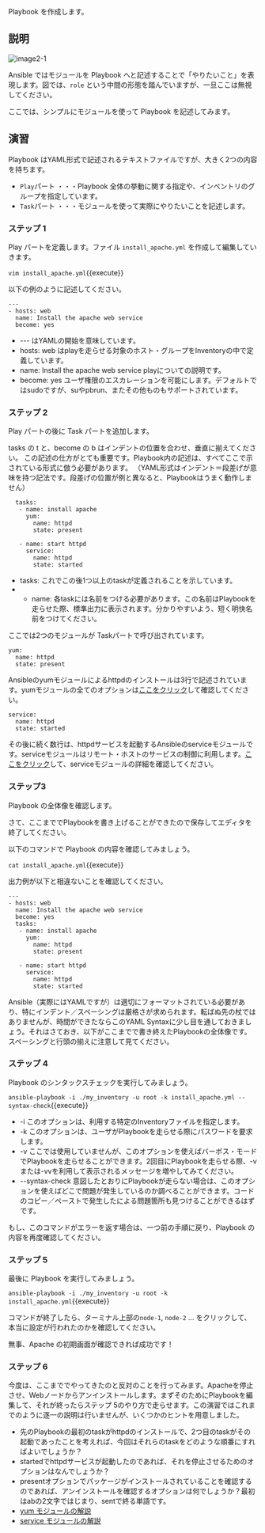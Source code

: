 Playbook を作成します。

## 説明

![image2-1](https://raw.githubusercontent.com/irixjp/katacoda-scenarios/master/ansible-101/images/image2-1.png "image2-1")

Ansible ではモジュールを Playbook へと記述することで「やりたいこと」を表現します。図では、`role` という中間の形態を踏んでいますが、一旦ここは無視してください。

ここでは、シンプルにモジュールを使って Playbook を記述してみます。

## 演習

Playbook はYAML形式で記述されるテキストファイルですが、大きく2つの内容を持ちます。

- `Play`パート ・・・Playbook 全体の挙動に関する指定や、インベントリのグループを指定しています。
- `Task`パート ・・・モジュールを使って実際にやりたいことを記述します。

### ステップ 1

Play パートを定義します。ファイル `install_apache.yml` を作成して編集していきます。

`vim install_apache.yml`{{execute}}

以下の例のように記述してください。

```
---
- hosts: web
  name: Install the apache web service
  become: yes
```

- --- はYAMLの開始を意味しています。
- hosts: web はplayを走らせる対象のホスト・グループをInventoryの中で定義しています。
- name: Install the apache web service playについての説明です。
- become: yes ユーザ権限のエスカレーションを可能にします。デフォルトではsudoですが、suやpbrun、またその他ものもサポートされています。


### ステップ 2

Play パートの後に Task パートを追加します。

tasks の t と、become の b はインデントの位置を合わせ、垂直に揃えてください。
この記述の仕方がとても重要です。Playbook内の記述は、すべてここで示されている形式に倣う必要があります。
（YAML形式はインデント＝段差げが意味を持つ記法です。段差げの位置が例と異なると、Playbookはうまく動作しません）

```
  tasks:
   - name: install apache
     yum:
       name: httpd
       state: present
   
   - name: start httpd
     service:
       name: httpd
       state: started
```

- tasks: これでこの後1つ以上のtaskが定義されることを示しています。
- - name: 各taskには名前をつける必要があります。この名前はPlaybookを走らせた際、標準出力に表示されます。分かりやすいよう、短く明快名前をつけてください。

ここでは2つのモジュールが Taskパートで呼び出されています。

```
yum:
  name: httpd
  state: present
```

Ansibleのyumモジュールによるhttpdのインストールは3行で記述されています。yumモジュールの全てのオプションは[ここをクリック](https://docs.ansible.com/ansible/latest/modules/yum_module.html)して確認してください。

```
service:
  name: httpd
  state: started
```

その後に続く数行は、httpdサービスを起動するAnsibleのserviceモジュールです。serviceモジュールはリモート・ホストのサービスの制御に利用します。[ここをクリック](https://docs.ansible.com/ansible/latest/modules/service_module.html)して、serviceモジュールの詳細を確認してください。

### ステップ3

Playbook の全体像を確認します。

さて、ここまででPlaybookを書き上げることができたので保存してエディタを終了してください。

以下のコマンドで Playbook の内容を確認してみましょう。

`cat install_apache.yml`{{execute}}

出力例が以下と相違ないことを確認してください。

```
---
- hosts: web
  name: Install the apache web service
  become: yes
  tasks:
   - name: install apache
     yum:
       name: httpd
       state: present
   
   - name: start httpd
     service:
       name: httpd
       state: started
```

Ansible（実際にはYAMLですが）は適切にフォーマットされている必要があり、特にインデント／スペーシングは厳格さが求められます。転ばぬ先の杖ではありませんが、時間ができたならこのYAML Syntaxに少し目を通しておきましょう。それはさておき、以下がここまでで書き終えたPlaybookの全体像です。スペーシングと行頭の揃えに注意して見てください。

### ステップ 4

Playbook のシンタックスチェックを実行してみましょう。

`ansible-playbook -i ./my_inventory -u root -k install_apache.yml --syntax-check`{{execute}}

- -i このオプションは、利用する特定のInventoryファイルを指定します。
- -k このオプションは、ユーザがPlaybookを走らせる際にパスワードを要求します。
- -v ここでは使用していませんが、このオプションを使えばバーボス・モードでPlaybookを走らせることができます。2回目にPlaybookを走らせる際、-vまたは-vvを利用して表示されるメッセージを増やしてみてください。
- --syntax-check 意図したとおりにPlaybookが走らない場合は、このオプションを使えばどこで問題が発生しているのか調べることができます。コードのコピー／ペーストで発生したによる問題箇所も見つけることができるはずです。

もし、このコマンドがエラーを返す場合は、一つ前の手順に戻り、Playbook の内容を再度確認してください。


### ステップ 5

最後に Playbook を実行してみましょう。

`ansible-playbook -i ./my_inventory -u root -k install_apache.yml`{{execute}}

コマンドが終了したら、ターミナル上部の`node-1`, `node-2` ... をクリックして、本当に設定が行われたのかを確認してください。

無事、Apache の初期画面が確認できれば成功です！


### ステップ 6

今度は、ここまででやってきたのと反対のことを行ってみます。Apacheを停止させ、Webノードからアンインストールします。まずそのためにPlaybookを編集して、それが終ったらステップ 5のやり方で走らせます。この演習ではこれまでのように逐一の説明は行いませんが、いくつかのヒントを用意しました。

- 先のPlaybookの最初のtaskがhttpdのインストールで、2つ目のtaskがその起動であったことを考えれば、今回はそれらのtaskをどのような順番にすればよいでしょうか？
- startedでhttpdサービスが起動したのであれば、それを停止させるためのオプションはなんでしょうか？
- presentオプションでパッケージがインストールされていることを確認するのであれば、アンインストールを確認するオプションは何でしょうか？最初はabの2文字ではじまり、sentで終る単語です。
- [yum モジュールの解説](https://docs.ansible.com/ansible/latest/modules/yum_module.html)
- [service モジュールの解説](https://docs.ansible.com/ansible/latest/modules/service_module.html)

